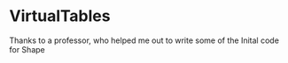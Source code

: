 # VirtualTables
Thanks to a professor, who helped me out to write some of the Inital code for Shape
